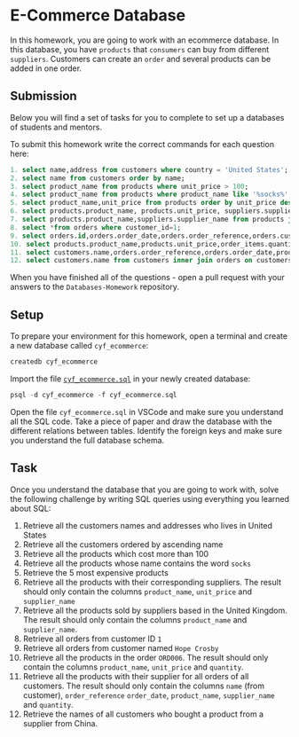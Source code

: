 # E-Commerce Database

In this homework, you are going to work with an ecommerce database. In this database, you have `products` that `consumers` can buy from different `suppliers`. Customers can create an `order` and several products can be added in one order.

## Submission

Below you will find a set of tasks for you to complete to set up a databases of students and mentors.

To submit this homework write the correct commands for each question here:

```sql
1. select name,address from customers where country = 'United States';
2. select name from customers order by name;
3. select product_name from products where unit_price > 100;
4. select product_name from products where product_name like '%socks%';
5. select product_name,unit_price from products order by unit_price desc fetch first 5 rows only;
6. select products.product_name, products.unit_price, suppliers.supplier_name from products inner join suppliers on suppliers.id = products.     supplier_id;
7. select products.product_name,suppliers.supplier_name from products join suppliers on products.supplier_id = suppliers.id where suppliers.country = 'United Kingdom';
8. select *from orders where customer_id=1;
9. select orders.id,orders.order_date,orders.order_reference,orders.customer_id,customers.name from orders inner join customers on customers.id = orders.customer_id where customers.name = 'Hope Crosby';
10. select products.product_name,products.unit_price,order_items.quantity from products inner join order_items on products.id = order_items.product_id inner join orders on orders.id = order_items.product_id;
11. select customers.name,orders.order_reference,orders.order_date,products.product_name,suppliers.supplier_name,order_items.quantity from customers inner join orders on customers.id = orders.customer_id inner join order_items on orders.id = order_items.order_id inner join products on products.id = order_items.product_id inner join suppliers on suppliers.id = products.supplier_id;
12. select customers.name from customers inner join orders on customers.id = orders.customer_id inner join order_items on orders.id = order_items.order_id inner join products on products.id = order_items.product_id inner join suppliers on suppliers.id = products.supplier_id where suppliers.country = 'China';

```

When you have finished all of the questions - open a pull request with your answers to the `Databases-Homework` repository.

## Setup

To prepare your environment for this homework, open a terminal and create a new database called `cyf_ecommerce`:

```sql
createdb cyf_ecommerce
```

Import the file [`cyf_ecommerce.sql`](./cyf_ecommerce.sql) in your newly created database:

```sql
psql -d cyf_ecommerce -f cyf_ecommerce.sql
```

Open the file `cyf_ecommerce.sql` in VSCode and make sure you understand all the SQL code. Take a piece of paper and draw the database with the different relations between tables. Identify the foreign keys and make sure you understand the full database schema.

## Task

Once you understand the database that you are going to work with, solve the following challenge by writing SQL queries using everything you learned about SQL:

1. Retrieve all the customers names and addresses who lives in United States
2. Retrieve all the customers ordered by ascending name
3. Retrieve all the products which cost more than 100
4. Retrieve all the products whose name contains the word `socks`
5. Retrieve the 5 most expensive products
6. Retrieve all the products with their corresponding suppliers. The result should only contain the columns `product_name`, `unit_price` and `supplier_name`
7. Retrieve all the products sold by suppliers based in the United Kingdom. The result should only contain the columns `product_name` and `supplier_name`.
8. Retrieve all orders from customer ID `1`
9. Retrieve all orders from customer named `Hope Crosby`
10. Retrieve all the products in the order `ORD006`. The result should only contain the columns `product_name`, `unit_price` and `quantity`.
11. Retrieve all the products with their supplier for all orders of all customers. The result should only contain the columns `name` (from customer), `order_reference` `order_date`, `product_name`, `supplier_name` and `quantity`.
12. Retrieve the names of all customers who bought a product from a supplier from China.
